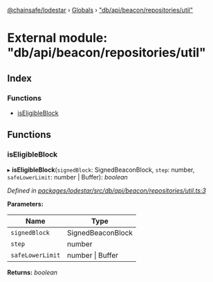 [@chainsafe/lodestar](../README.md) › [Globals](../globals.md) › ["db/api/beacon/repositories/util"](_db_api_beacon_repositories_util_.md)

# External module: "db/api/beacon/repositories/util"

## Index

### Functions

* [isEligibleBlock](_db_api_beacon_repositories_util_.md#iseligibleblock)

## Functions

###  isEligibleBlock

▸ **isEligibleBlock**(`signedBlock`: SignedBeaconBlock, `step`: number, `safeLowerLimit`: number | Buffer): *boolean*

*Defined in [packages/lodestar/src/db/api/beacon/repositories/util.ts:3](https://github.com/ChainSafe/lodestar/blob/c806550/packages/lodestar/src/db/api/beacon/repositories/util.ts#L3)*

**Parameters:**

Name | Type |
------ | ------ |
`signedBlock` | SignedBeaconBlock |
`step` | number |
`safeLowerLimit` | number &#124; Buffer |

**Returns:** *boolean*
